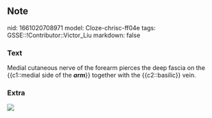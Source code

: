 ## Note
nid: 1661020708971
model: Cloze-chrisc-ff04e
tags: GSSE::!Contributor::Victor_Liu
markdown: false

### Text
Medial cutaneous nerve of the forearm pierces the deep fascia on
the {{c1::medial side of the <b><i>arm</i></b>}} together with the
{{c2::basilic}} vein.

### Extra
<img src="paste-568328b69ed41084c18fc754f7199f6ceb4adb0d.jpg">
